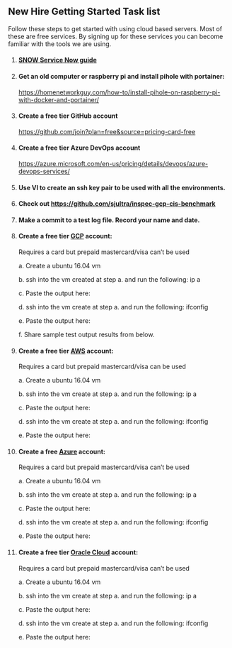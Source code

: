 ## New Hire Getting Started Task list

Follow these steps to get started with using cloud based servers. Most of these are free services. By signing up for these services you can become familiar with the tools we are using.

1. ####  [SNOW Service Now guide](./ServiceNow/README.md)

2. #### Get an old computer or raspberry pi and install pihole with portainer: 
    https://homenetworkguy.com/how-to/install-pihole-on-raspberry-pi-with-docker-and-portainer/

3. #### Create a free tier GitHub account 
    https://github.com/join?plan=free&source=pricing-card-free

4. #### Create a free tier Azure DevOps account 
    https://azure.microsoft.com/en-us/pricing/details/devops/azure-devops-services/

5. #### Use VI to create an ssh key pair to be used with all the environments.

6. #### Check out https://github.com/sjultra/inspec-gcp-cis-benchmark

7. #### Make a commit to a test log file.  Record your name and date.

8. #### Create a free tier [GCP](https://cloud.google.com/) account:
    Requires a card but prepaid mastercard/visa can’t be used
    
    a. Create a ubuntu 16.04 vm

    b. ssh into the vm created at step a. and run the following: ip a

    c. Paste the output here:

    d. ssh into the vm create at step a. and run the following: ifconfig

    e. Paste the output here:

    f. Share sample test output results from below.

9. #### Create a free tier [AWS](https://aws.amazon.com/free) account:
    Requires a card but prepaid mastercard/visa can be used

    a. Create a ubuntu 16.04 vm

    b. ssh into the vm create at step a. and run the following: ip a

    c. Paste the output here:

    d. ssh into the vm create at step a. and run the following: ifconfig

    e. Paste the output here:

10. #### Create a free [Azure](https://azure.microsoft.com/en-us/free/) account:
    Requires a card but prepaid mastercard/visa can’t be used
    
    a. Create a ubuntu 16.04 vm

    b. ssh into the vm create at step a. and run the following: ip a

    c. Paste the output here:

    d. ssh into the vm create at step a. and run the following: ifconfig

    e. Paste the output here:

11. #### Create a free tier [Oracle Cloud](https://www.oracle.com/cloud/free) account:
    Requires a card but prepaid mastercard/visa can’t be used

    a. Create a ubuntu 16.04 vm

    b. ssh into the vm create at step a. and run the following: ip a

    c. Paste the output here:

    d. ssh into the vm create at step a. and run the following: ifconfig

    e. Paste the output here:
